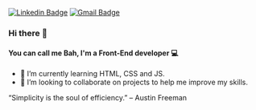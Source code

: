 [![Linkedin Badge](https://img.shields.io/badge/-BarbaraViana-blue?style=flat-square&logo=Linkedin&logoColor=white&link=https://www.linkedin.com/in/vianabsouza/)](https://www.linkedin.com/in/vianabsouza/) [![Gmail Badge](https://img.shields.io/badge/-vianabsouza@gmail.com-c14438?style=flat-square&logo=Gmail&logoColor=white&link=mailto:vianabsouza@gmail.com)](mailto:vianabsouza@gmail.com)

### Hi there :wave:
#### You can call me Bah, I'm a Front-End developer :computer:

- 🌱 I’m currently learning HTML, CSS and JS.
- 👯 I’m looking to collaborate on projects to help me improve my skills.

“Simplicity is the soul of efficiency.” – Austin Freeman
